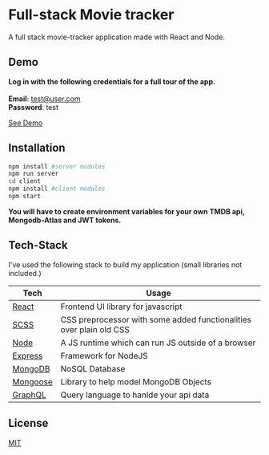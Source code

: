# Full-stack Movie tracker

A full stack movie-tracker application made with React and Node.

## Demo

**Log in with the following credentials for a full tour of the app.** <br /><br />
**Email**: test@user.com <br />
**Password**: test

[See Demo](https://stark-thicket-66278.herokuapp.com/)

## Installation

```bash
npm install #server modules
npm run server
cd client   
npm install #client modules
npm start
```
**You will have to create environment variables for your own TMDB api, Mongodb-Atlas and JWT tokens.**

## Tech-Stack

I've used the following stack to build my application (small libraries not included.)

| Tech | Usage |
|------|-------|
| [React](https://reactjs.org/) | Frontend UI library for javascript |
| [SCSS](https://sass-lang.com/) | CSS preprocessor with some added functionalities over plain old CSS |
| [Node](https://nodejs.org/en/) | A JS runtime which can run JS outside of a browser |
| [Express](https://expressjs.com/) | Framework for NodeJS |
| [MongoDB](https://www.mongodb.com/) | NoSQL Database |
| [Mongoose](https://mongoosejs.com/) | Library to help model MongoDB Objects |
| [GraphQL](https://graphql.org/) | Query language to hanlde your api data |

## License
[MIT](https://choosealicense.com/licenses/mit/)
